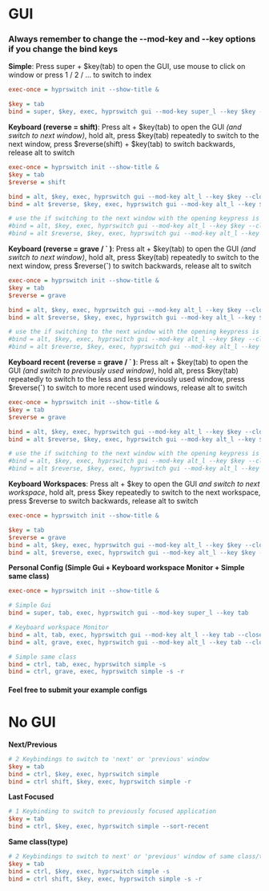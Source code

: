# GUI

### Always remember to change the --mod-key and --key options if you change the bind keys

**Simple**: Press super + $key(tab) to open the GUI, use mouse to click on window or press 1 / 2 / ... to switch to
index

```ini
exec-once = hyprswitch init --show-title &

$key = tab
bind = super, $key, exec, hyprswitch gui --mod-key super_l --key $key --max-switch-offset 9
```

**Keyboard (reverse = shift)**: Press alt + $key(tab) to open the GUI _(and switch to next window)_, hold alt, press
$key(tab) repeatedly to switch
to the next window, press $reverse(shift) + $key(tab) to switch backwards, release alt to switch

```ini
exec-once = hyprswitch init --show-title &
$key = tab
$reverse = shift

bind = alt, $key, exec, hyprswitch gui --mod-key alt_l --key $key --close mod-key-release --reverse-key=mod=$reverse && hyprswitch dispatch
bind = alt $reverse, $key, exec, hyprswitch gui --mod-key alt_l --key $key --close mod-key-release --reverse-key=mod=$reverse && hyprswitch dispatch -r

# use the if switching to the next window with the opening keypress is unwanted
#bind = alt, $key, exec, hyprswitch gui --mod-key alt_l --key $key --close mod-key-release --reverse-key=mod=$reverse
#bind = alt $reverse, $key, exec, hyprswitch gui --mod-key alt_l --key $key --close mod-key-release --reverse-key=mod=$reverse
```

**Keyboard (reverse = grave / \` )**: Press alt + $key(tab) to open the GUI _(and switch to next window)_, hold alt,
press $key(tab) repeatedly to switch
to the next window, press $reverse(**\`**) to switch backwards, release alt to switch

```ini
exec-once = hyprswitch init --show-title &
$key = tab
$reverse = grave

bind = alt, $key, exec, hyprswitch gui --mod-key alt_l --key $key --close mod-key-release --reverse-key=mod=$reverse && hyprswitch dispatch
bind = alt $reverse, $key, exec, hyprswitch gui --mod-key alt_l --key $key --close mod-key-release --reverse-key=mod=$reverse && hyprswitch dispatch -r

# use the if switching to the next window with the opening keypress is unwanted
#bind = alt, $key, exec, hyprswitch gui --mod-key alt_l --key $key --close mod-key-release --reverse-key=mod=$reverse
#bind = alt $reverse, $key, exec, hyprswitch gui --mod-key alt_l --key $key --close mod-key-release --reverse-key=mod=$reverse
```

**Keyboard recent (reverse = grave / \` )**: Press alt + $key(tab) to open the GUI _(and switch to previously used
window)_, hold alt,
press $key(tab) repeatedly to switch to the less and less previously used window, press $reverse(**\`**) to switch to
more recent used windows, release alt to switch

```ini
exec-once = hyprswitch init --show-title &
$key = tab
$reverse = grave

bind = alt, $key, exec, hyprswitch gui --mod-key alt_l --key $key --close mod-key-release --reverse-key=mod=$reverse --sort-recent && hyprswitch dispatch
bind = alt $reverse, $key, exec, hyprswitch gui --mod-key alt_l --key $key --close mod-key-release --reverse-key=mod=$reverse --sort-recent && hyprswitch dispatch -r

# use the if switching to the next window with the opening keypress is unwanted
#bind = alt, $key, exec, hyprswitch gui --mod-key alt_l --key $key --close mod-key-release --reverse-key=mod=$reverse
#bind = alt $reverse, $key, exec, hyprswitch gui --mod-key alt_l --key $key --close mod-key-release --reverse-key=mod=$reverse
```

**Keyboard Workspaces**: Press alt + $key to open the GUI _and switch to next workspace_, hold alt, press $key
repeatedly to
switch to the next workspace, press $reverse to switch backwards, release alt to switch

```ini
exec-once = hyprswitch init --show-title &

$key = tab
$reverse = grave
bind = alt, $key, exec, hyprswitch gui --mod-key alt_l --key $key --close mod-key-release --reverse-key=key=$reverse --switch-workspaces --filter-current-monitor && hyprswitch dispatch
bind = alt, $reverse, exec, hyprswitch gui --mod-key alt_l --key $key --close mod-key-release --reverse-key=key=$reverse --switch-workspaces --filter-current-monitor && hyprswitch dispatch -r
```

**Personal Config (Simple Gui + Keyboard workspace Monitor + Simple same class)**

```ini
exec-once = hyprswitch init --show-title &

# Simple Gui
bind = super, tab, exec, hyprswitch gui --mod-key super_l --key tab

# Keyboard workspace Monitor
bind = alt, tab, exec, hyprswitch gui --mod-key alt_l --key tab --close mod-key-release --reverse-key=key=grave --switch-type=workspace --filter-current-monitor && hyprswitch dispatch
bind = alt, grave, exec, hyprswitch gui --mod-key alt_l --key tab --close mod-key-release --reverse-key=key=grave --switch-type=workspace --filter-current-monitor && hyprswitch dispatch -r

# Simple same class
bind = ctrl, tab, exec, hyprswitch simple -s
bind = ctrl, grave, exec, hyprswitch simple -s -r
```

#### Feel free to submit your example configs

# No GUI

**Next/Previous**

```ini
# 2 Keybindings to switch to 'next' or 'previous' window
$key = tab
bind = ctrl, $key, exec, hyprswitch simple
bind = ctrl shift, $key, exec, hyprswitch simple -r
```

**Last Focused**

```ini
# 1 Keybinding to switch to previously focused application
$key = tab
bind = ctrl, $key, exec, hyprswitch simple --sort-recent
```

**Same class(type)**

```ini
# 2 Keybindings to switch to next' or 'previous' window of same class/type
$key = tab
bind = ctrl, $key, exec, hyprswitch simple -s
bind = ctrl shift, $key, exec, hyprswitch simple -s -r
```
